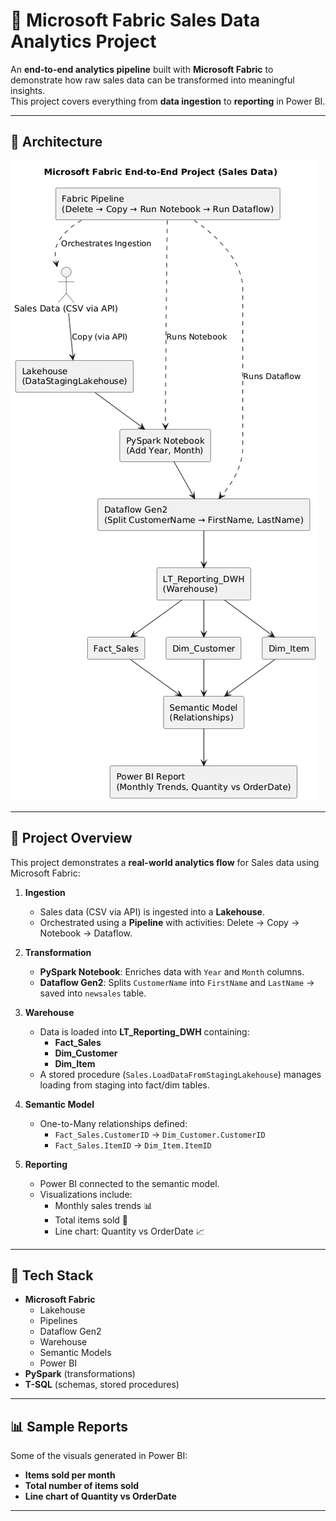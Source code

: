 # 🚀 Microsoft Fabric Sales Data Analytics Project

An **end-to-end analytics pipeline** built with **Microsoft Fabric** to demonstrate how raw sales data can be transformed into meaningful insights.  
This project covers everything from **data ingestion** to **reporting** in Power BI.

---

## 🔹 Architecture

![Fabric Project Flow](architecture/fabric_flow.png)

---

## 🔹 Project Overview

This project demonstrates a **real-world analytics flow** for Sales data using Microsoft Fabric:

1. **Ingestion**
   - Sales data (CSV via API) is ingested into a **Lakehouse**.
   - Orchestrated using a **Pipeline** with activities: Delete → Copy → Notebook → Dataflow.

2. **Transformation**
   - **PySpark Notebook**: Enriches data with `Year` and `Month` columns.
   - **Dataflow Gen2**: Splits `CustomerName` into `FirstName` and `LastName` → saved into `newsales` table.

3. **Warehouse**
   - Data is loaded into **LT_Reporting_DWH** containing:
     - **Fact_Sales**
     - **Dim_Customer**
     - **Dim_Item**
   - A stored procedure (`Sales.LoadDataFromStagingLakehouse`) manages loading from staging into fact/dim tables.

4. **Semantic Model**
   - One-to-Many relationships defined:
     - `Fact_Sales.CustomerID` → `Dim_Customer.CustomerID`
     - `Fact_Sales.ItemID` → `Dim_Item.ItemID`

5. **Reporting**
   - Power BI connected to the semantic model.
   - Visualizations include:
     - Monthly sales trends 📊
     - Total items sold 🛒
     - Line chart: Quantity vs OrderDate 📈

---

## 🔹 Tech Stack

- **Microsoft Fabric**
  - Lakehouse
  - Pipelines
  - Dataflow Gen2
  - Warehouse
  - Semantic Models
  - Power BI
- **PySpark** (transformations)
- **T-SQL** (schemas, stored procedures)

---

## 📊 Sample Reports

Some of the visuals generated in Power BI:

- **Items sold per month**  
- **Total number of items sold**  
- **Line chart of Quantity vs OrderDate**  

---
